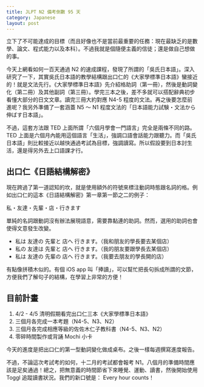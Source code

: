 ```yaml
---
title: JLPT N2 備考倒數 95 天
category: Japanese
layout: post
---
```


立下了不可能達成的目標（而且好像也不是當前最重要的任務：現在最缺乏的是數學、論文、程式能力以及本科）。不過我就是個隨便主義的信徒；還是做自己想做的事。

今天上網看如何一百天通過 N2 的速成課程，發現了所謂的「吳氏日本語」。深入研究了一下，其實吳氏日本語的教學結構跟出口仁的《大家學標準日本語》蠻接近的！就是文法先行。《大家學標準日本語》先介紹格助詞（第一冊），然後是動詞變化（第二冊）及其他副詞（第三冊）。學完三本之後，差不多就可以搭配辭典初步看懂大部分的日文文章。讀完三冊大約對應 N4-5 程度的文法。再之後要怎麼前進呢？我另外準備了一套涵蓋 N5 ～ N1 程度文法的「日本語能力試験・文法から伸ばす日本語」。

不過，這套方法跟 TED 上面所謂「六個月學會一門語言」完全是兩條不同的路。TED 上面是六個月內能用這個語言「生活」，強調口語會話能力跟聽力。而「吳氏日本語」則比較接近以越快通過考試為目標，強調讀寫。所以假設要到日本討生活，還是得另外去上口語課才行。

## 出口仁《日語結構解密》

現在跨過了第一道認知的坎，就是使用額外的符號來標注動詞時態跟名詞的格。例如出口仁的這本《日語結構解密》第一章第一節之二的例子：

私・友達・先輩・店・行きます

單純的名詞跟動詞沒有辦法展現語意，需要靠黏連的助詞。然而，選用的助詞也會使得文意發生改變。

- 私は 友達の 先輩と 店へ 行きます。（我和朋友的學長要去某個店）
- 私の 友達は 先輩と 店へ 行きます。（我的朋友要跟學長去某個店）
- 私は 友達の 先輩の 店へ 行きます。（我要去朋友的學長開的店）

有點像拼積木似的。有個 iOS app 叫「捧讀」，可以幫忙把長句拆成所謂的文節，方便我們了解句子的結構，在學習上非常的方便！

## 目前計畫

1. 4/2 - 4/5 清明假期看完出口仁三本《大家學標準日本語》
2. 三個月各完成一本考題（N4-5、N3、N2）
3. 三個月各完成相應等級的佐佐木仁子教科書（N4-5、N3、N2）
4. 零碎時間製作或背誦 Mochi 小卡

今天的進度是把出口仁的第一型動詞變化做成桌布。之後一樣每週撰寫進度報告。

不過，不論這次考試考的如何，十二月的考試都會報考 N1。八個月的準備時間應該是足矣通過！總之，把無意義的時間節省下來睡覺、運動、讀書，然後開始使用 Toggl 追蹤讀書狀況。我們的新口號是： Every hour counts！
